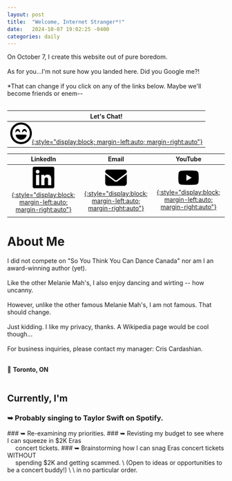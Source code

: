 ```yaml
---
layout: post
title:  "Welcome, Internet Stranger*!"
date:   2024-10-07 19:02:25 -0400
categories: daily
---
```


On October 7, I create this website out of pure boredom.
\
\
As for you...I'm not sure how you landed here. Did you Google me?!
\
\
*That can change if you click on any of the links below. Maybe we'll become friends or enem--
<br>
<br>


|Let's Chat!|
|     :---:      |
| [<img src="/images/face-laugh-beam-regular.svg" alt="My Calendly" width="50">{:style="display:block; margin-left:auto; margin-right:auto"}][mel-calendly]|

| LinkedIn | Email | YouTube |
| :---:         |     :---:      |          :---: |
|[<img src="/images/linkedin-brands-solid.svg" alt="My LinkedIn" width="50">{:style="display:block; margin-left:auto; margin-right:auto"}][mel-linkedin]   | [<img src="/images/envelope-solid.svg" alt="My Email" width="50">{:style="display:block; margin-left:auto; margin-right:auto"}][mel-email]| [<img src="/images/youtube-brands-solid.svg" alt="YouTube video" width="50">{:style="display:block; margin-left:auto; margin-right:auto"}][mel-yt]  |
| | ||


# **About Me**

I did not compete on "So You Think You Can Dance Canada" nor am I an award-winning author (yet).
\
\
Like the other Melanie Mah's, I also enjoy dancing and wirting -- how uncanny.
\
\
However, unlike the other famous Melanie Mah's, I am not famous. That should change.
\
\
Just kidding. I like my privacy, thanks. A Wikipedia page would be cool though...
\
\
For business inquiries, please contact my manager: Cris Cardashian.
<br>
<br>

&#x1F4CD; **Toronto, ON**
<br>
<br>

## **Currently, I'm**
<h3>&#x27A5; <span>Probably singing to Taylor Swift on Spotify.</span></h3>
### &#x27A5; Re-examining my priorities.
### &#x27A5; Revisting my budget to see where I can squeeze in $2K Eras <br> &nbsp; &ensp; concert tickets.
### &#x27A5; Brainstorming how I can snag Eras concert tickets WITHOUT <br> &nbsp; &ensp; spending $2K and getting scammed.
\
(Open to ideas or opportunities to be a concert buddy!)
\
\
in no particular order.





[mel-calendly]: https://calendly.com/mel-mah
[mel-linkedin]: https://linkedin.com/in/melanie-mah
[mel-email]:   mailto:pantry-c@duck.com
[mel-yt]: https://www.youtube.com/watch?v=dQw4w9WgXcQ

